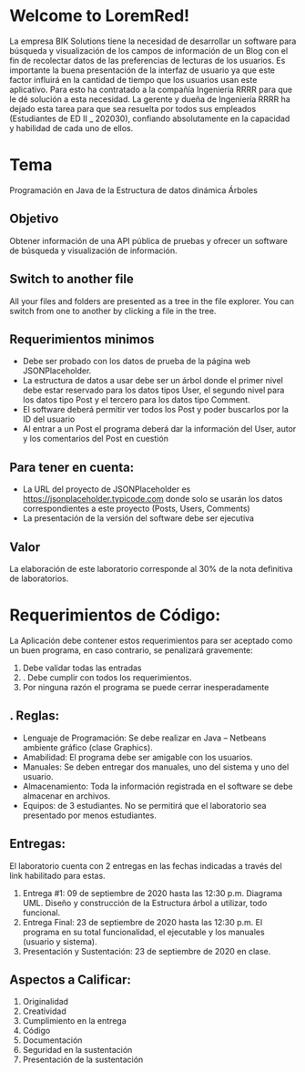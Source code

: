 # Welcome to LoremRed!

La empresa BIK Solutions tiene la necesidad de desarrollar un software para búsqueda y visualización de los campos de información de un Blog con el fin de recolectar datos de las preferencias de lecturas de los usuarios. Es importante la buena presentación de la interfaz de usuario ya que este factor influirá en la cantidad de tiempo que los usuarios usan este aplicativo. Para esto ha contratado a la compañía Ingeniería RRRR para que le dé solución a esta necesidad. La gerente y dueña de Ingeniería RRRR ha dejado esta tarea para que sea resuelta por todos sus empleados (Estudiantes de ED II _ 202030), confiando absolutamente en la capacidad y habilidad de cada uno de ellos.


# Tema

Programación en Java de la Estructura de datos dinámica Árboles

## Objetivo

Obtener información de una API pública de pruebas y ofrecer un software de búsqueda y visualización de información.

## Switch to another file

All your files and folders are presented as a tree in the file explorer. You can switch from one to another by clicking a file in the tree.

## Requerimientos minimos

 

 - Debe ser probado con los datos de prueba de la página web JSONPlaceholder.
 - La estructura de datos a usar debe ser un árbol donde el primer nivel debe estar reservado para los datos tipos User, el segundo nivel para los datos tipo Post y el tercero para los datos tipo Comment.
 - El software deberá permitir ver todos los Post y poder buscarlos por la ID del usuario
 - Al entrar a un Post el programa deberá dar la información del User, autor y los comentarios del Post en cuestión

## Para tener en cuenta:
- La URL del proyecto de JSONPlaceholder es https://jsonplaceholder.typicode.com donde solo se usarán los datos correspondientes a este proyecto (Posts, Users, Comments)
- La presentación de la versión del software debe ser ejecutiva

## Valor
La elaboración de este laboratorio corresponde al 30% de la nota definitiva de laboratorios.

# Requerimientos de Código:


 La Aplicación debe contener estos requerimientos para ser aceptado como un buen programa, en caso contrario, se penalizará gravemente:
 

 1. Debe validar todas las entradas
 2. . Debe cumplir con todos los requerimientos. 
 3. Por ninguna razón el programa se puede cerrar inesperadamente

## . Reglas: 
 - Lenguaje de Programación: Se debe realizar en Java – Netbeans ambiente gráfico (clase Graphics). 
 -  Amabilidad: El programa debe ser amigable con los usuarios. 
 - Manuales: Se deben entregar dos manuales, uno del sistema y uno del usuario. 
 -  Almacenamiento: Toda la información registrada en el software se debe almacenar en archivos. 
 - Equipos: de 3 estudiantes. No se permitirá que el laboratorio sea presentado por menos estudiantes.

## Entregas: 

El laboratorio cuenta con 2 entregas en las fechas indicadas a través del link habilitado para estas. 

1. Entrega #1: 09 de septiembre de 2020 hasta las 12:30 p.m. Diagrama UML. Diseño y construcción de la Estructura árbol a utilizar, todo funcional. 
2. Entrega Final: 23 de septiembre de 2020 hasta las 12:30 p.m. El programa en su total funcionalidad, el ejecutable y los manuales (usuario y sistema). 
3. Presentación y Sustentación: 23 de septiembre de 2020 en clase.




## Aspectos a Calificar: 
1. Originalidad 
2. Creatividad 
3. Cumplimiento en la entrega 
4. Código 
5. Documentación 
6. Seguridad en la sustentación 
7. Presentación de la sustentación
```
